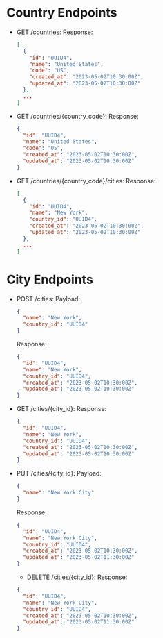 # Country Endpoints

- GET /countries:
  Response:
  ```json
  [
    {
      "id": "UUID4",
      "name": "United States",
      "code": "US",
      "created_at": "2023-05-02T10:30:00Z",
      "updated_at": "2023-05-02T10:30:00Z"
    },
    ...
  ]
  ```

- GET /countries/{country_code}:
  Response:
  ```json
  {
    "id": "UUID4",
    "name": "United States",
    "code": "US",
    "created_at": "2023-05-02T10:30:00Z",
    "updated_at": "2023-05-02T10:30:00Z"
  }
  ```

- GET /countries/{country_code}/cities:
  Response:
  ```json
  [
    {
      "id": "UUID4",
      "name": "New York",
      "country_id": "UUID4",
      "created_at": "2023-05-02T10:30:00Z",
      "updated_at": "2023-05-02T10:30:00Z"
    },
    ...
  ]
  ```

# City Endpoints

- POST /cities:
  Payload:
  ```json
  {
    "name": "New York",
    "country_id": "UUID4"
  }
  ```
  Response:
  ```json
  {
    "id": "UUID4",
    "name": "New York",
    "country_id": "UUID4",
    "created_at": "2023-05-02T10:30:00Z",
    "updated_at": "2023-05-02T10:30:00Z"
  }
  ```

- GET /cities/{city_id}:
  Response:
  ```json
  {
    "id": "UUID4",
    "name": "New York",
    "country_id": "UUID4",
    "created_at": "2023-05-02T10:30:00Z",
    "updated_at": "2023-05-02T10:30:00Z"
  }
  ```

- PUT /cities/{city_id}:
  Payload:
  ```json
  {
    "name": "New York City"
  }
  ```
  Response:
  ```json
  {
    "id": "UUID4",
    "name": "New York City",
    "country_id": "UUID4",
    "created_at": "2023-05-02T10:30:00Z",
    "updated_at": "2023-05-02T11:30:00Z"
  }
  ```

  - DELETE /cities/{city_id}:
  Response:
  ```json
  {
    "id": "UUID4",
    "name": "New York City",
    "country_id": "UUID4",
    "created_at": "2023-05-02T10:30:00Z",
    "updated_at": "2023-05-02T11:30:00Z"
  }
  ```
